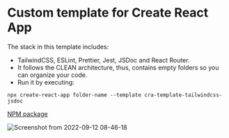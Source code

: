 # Custom template for Create React App

The stack in this template includes:

- TailwindCSS, ESLint, Prettier, Jest, JSDoc and React Router.
- It follows the CLEAN architecture, thus, contains empty folders so you can organize your code.
- Run it by executing:

```
npx create-react-app folder-name --template cra-template-tailwindcss-jsdoc

```

[NPM package](https://www.npmjs.com/package/cra-template-tailwindcss-jsdoc)

![Screenshot from 2022-09-12 08-46-18](https://user-images.githubusercontent.com/26049605/189670536-4fc38531-8939-4be8-bf60-c15be1e5f69c.png)

